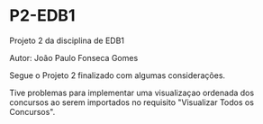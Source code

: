 # P2-EDB1
Projeto 2 da disciplina de EDB1

Autor: João Paulo Fonseca Gomes

Segue o Projeto 2 finalizado com algumas considerações.

Tive problemas para implementar uma visualizaçao ordenada dos concursos ao serem importados no requisito "Visualizar Todos os Concursos".
